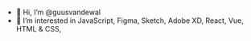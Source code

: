 - 👋 Hi, I’m @guusvandewal
- 👀 I’m interested in JavaScript, Figma, Sketch, Adobe XD, React, Vue, HTML & CSS, 


